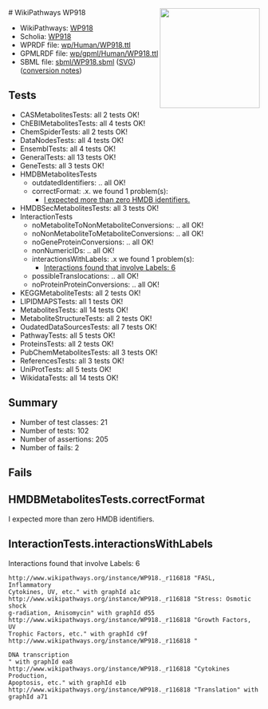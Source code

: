 <img style="float: right; width: 200px" src="../logo.png" />
# WikiPathways WP918

* WikiPathways: [WP918](https://identifiers.org/wikipathways:WP918)
* Scholia: [WP918](https://scholia.toolforge.org/wikipathways/WP918)
* WPRDF file: [wp/Human/WP918.ttl](../wp/Human/WP918.ttl)
* GPMLRDF file: [wp/gpml/Human/WP918.ttl](../wp/gpml/Human/WP918.ttl)
* SBML file: [sbml/WP918.sbml](../sbml/WP918.sbml) ([SVG](../sbml/WP918.svg)) ([conversion notes](../sbml/WP918.txt))

## Tests
* CASMetabolitesTests: all 2 tests OK!
* ChEBIMetabolitesTests: all 4 tests OK!
* ChemSpiderTests: all 2 tests OK!
* DataNodesTests: all 4 tests OK!
* EnsemblTests: all 4 tests OK!
* GeneralTests: all 13 tests OK!
* GeneTests: all 3 tests OK!
* HMDBMetabolitesTests
    * outdatedIdentifiers: .. all OK!
    * correctFormat: .x. we found 1 problem(s):
        * [I expected more than zero HMDB identifiers.](#ad154c1e)
* HMDBSecMetabolitesTests: all 3 tests OK!
* InteractionTests
    * noMetaboliteToNonMetaboliteConversions: .. all OK!
    * noNonMetaboliteToMetaboliteConversions: .. all OK!
    * noGeneProteinConversions: .. all OK!
    * nonNumericIDs: .. all OK!
    * interactionsWithLabels: .x we found 1 problem(s):
        * [Interactions found that involve Labels: 6](#630d267d)
    * possibleTranslocations: .. all OK!
    * noProteinProteinConversions: .. all OK!
* KEGGMetaboliteTests: all 2 tests OK!
* LIPIDMAPSTests: all 1 tests OK!
* MetabolitesTests: all 14 tests OK!
* MetaboliteStructureTests: all 2 tests OK!
* OudatedDataSourcesTests: all 7 tests OK!
* PathwayTests: all 5 tests OK!
* ProteinsTests: all 2 tests OK!
* PubChemMetabolitesTests: all 3 tests OK!
* ReferencesTests: all 3 tests OK!
* UniProtTests: all 5 tests OK!
* WikidataTests: all 14 tests OK!


## Summary

* Number of test classes: 21
* Number of tests: 102
* Number of assertions: 205
* Number of fails: 2

## Fails

<a name="ad154c1e" />

## HMDBMetabolitesTests.correctFormat

I expected more than zero HMDB identifiers.
<a name="630d267d" />

## InteractionTests.interactionsWithLabels

Interactions found that involve Labels: 6
```
http://www.wikipathways.org/instance/WP918._r116818 "FASL, Inflammatory
Cytokines, UV, etc." with graphId a1c
http://www.wikipathways.org/instance/WP918._r116818 "Stress: Osmotic shock
g-radiation, Anisomycin" with graphId d55
http://www.wikipathways.org/instance/WP918._r116818 "Growth Factors, UV
Trophic Factors, etc." with graphId c9f
http://www.wikipathways.org/instance/WP918._r116818 "

DNA transcription
" with graphId ea8
http://www.wikipathways.org/instance/WP918._r116818 "Cytokines Production,
Apoptosis, etc." with graphId e1b
http://www.wikipathways.org/instance/WP918._r116818 "Translation" with graphId a71
```

